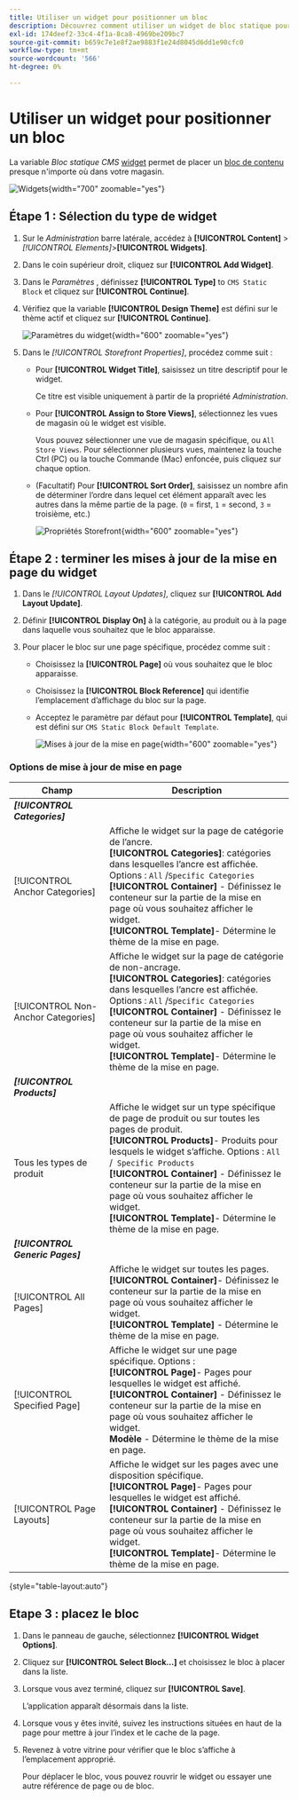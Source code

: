 ```yaml
---
title: Utiliser un widget pour positionner un bloc
description: Découvrez comment utiliser un widget de bloc statique pour placer un contenu existant presque n’importe où dans votre boutique.
exl-id: 174deef2-33c4-4f1a-8ca8-4969be209bc7
source-git-commit: b659c7e1e8f2ae9883f1e24d8045d6dd1e90cfc0
workflow-type: tm+mt
source-wordcount: '566'
ht-degree: 0%

---
```


# Utiliser un widget pour positionner un bloc

La variable _Bloc statique CMS_ [widget](widgets.md) permet de placer un [bloc de contenu](blocks.md) presque n&#39;importe où dans votre magasin.

![Widgets](./assets/widgets.png){width="700" zoomable="yes"}

## Étape 1 : Sélection du type de widget

1. Sur le _Administration_ barre latérale, accédez à **[!UICONTROL Content]** > _[!UICONTROL Elements]_>**[!UICONTROL Widgets]**.

1. Dans le coin supérieur droit, cliquez sur **[!UICONTROL Add Widget]**.

1. Dans le _Paramètres_ , définissez **[!UICONTROL Type]** to `CMS Static Block` et cliquez sur **[!UICONTROL Continue]**.

1. Vérifiez que la variable **[!UICONTROL Design Theme]** est défini sur le thème actif et cliquez sur **[!UICONTROL Continue]**.

   ![Paramètres du widget](./assets/widget-settings.png){width="600" zoomable="yes"}

1. Dans le _[!UICONTROL Storefront Properties]_, procédez comme suit :

   - Pour **[!UICONTROL Widget Title]**, saisissez un titre descriptif pour le widget.

     Ce titre est visible uniquement à partir de la propriété _Administration_.

   - Pour **[!UICONTROL Assign to Store Views]**, sélectionnez les vues de magasin où le widget est visible.

     Vous pouvez sélectionner une vue de magasin spécifique, ou `All Store Views`. Pour sélectionner plusieurs vues, maintenez la touche Ctrl (PC) ou la touche Commande (Mac) enfoncée, puis cliquez sur chaque option.

   - (Facultatif) Pour **[!UICONTROL Sort Order]**, saisissez un nombre afin de déterminer l’ordre dans lequel cet élément apparaît avec les autres dans la même partie de la page. (`0` = first, `1` = second, `3` = troisième, etc.)

     ![Propriétés Storefront](./assets/widget-storefront-properties.png){width="600" zoomable="yes"}

## Étape 2 : terminer les mises à jour de la mise en page du widget

1. Dans le _[!UICONTROL Layout Updates]_, cliquez sur **[!UICONTROL Add Layout Update]**.

1. Définir **[!UICONTROL Display On]** à la catégorie, au produit ou à la page dans laquelle vous souhaitez que le bloc apparaisse.

1. Pour placer le bloc sur une page spécifique, procédez comme suit :

   - Choisissez la **[!UICONTROL Page]** où vous souhaitez que le bloc apparaisse.

   - Choisissez la **[!UICONTROL Block Reference]** qui identifie l’emplacement d’affichage du bloc sur la page.

   - Acceptez le paramètre par défaut pour **[!UICONTROL Template]**, qui est défini sur `CMS Static Block Default Template`.

     ![Mises à jour de la mise en page](./assets/widget-layout-update-home-page.png){width="600" zoomable="yes"}

### Options de mise à jour de mise en page

| Champ | Description |
|--- |--- |
| **_[!UICONTROL Categories]_** |  |
| [!UICONTROL Anchor Categories] | Affiche le widget sur la page de catégorie de l’ancre.<br/>**[!UICONTROL Categories]**: catégories dans lesquelles l’ancre est affichée. Options : `All` /`Specific Categories`<br/>**[!UICONTROL Container]** - Définissez le conteneur sur la partie de la mise en page où vous souhaitez afficher le widget.<br/>**[!UICONTROL Template]**- Détermine le thème de la mise en page. |
| [!UICONTROL Non-Anchor Categories] | Affiche le widget sur la page de catégorie de non-ancrage.<br/>**[!UICONTROL Categories]**: catégories dans lesquelles l’ancre est affichée. Options : `All` /`Specific Categories`<br/>**[!UICONTROL Container]** - Définissez le conteneur sur la partie de la mise en page où vous souhaitez afficher le widget.<br/>**[!UICONTROL Template]**- Détermine le thème de la mise en page. |
| **_[!UICONTROL Products]_** |  |
| Tous les types de produit | Affiche le widget sur un type spécifique de page de produit ou sur toutes les pages de produit. <br/>**[!UICONTROL Products]**- Produits pour lesquels le widget s’affiche. Options : `All` /` Specific Products`<br/>**[!UICONTROL Container]** - Définissez le conteneur sur la partie de la mise en page où vous souhaitez afficher le widget.<br/>**[!UICONTROL Template]**- Détermine le thème de la mise en page. |
| **_[!UICONTROL Generic Pages]_** |  |
| [!UICONTROL All Pages] | Affiche le widget sur toutes les pages. <br/>**[!UICONTROL Container]**- Définissez le conteneur sur la partie de la mise en page où vous souhaitez afficher le widget.<br/>**[!UICONTROL Template]** - Détermine le thème de la mise en page. |
| [!UICONTROL Specified Page] | Affiche le widget sur une page spécifique. Options :<br/>**[!UICONTROL Page]**- Pages pour lesquelles le widget est affiché.<br/>**[!UICONTROL Container]** - Définissez le conteneur sur la partie de la mise en page où vous souhaitez afficher le widget.<br/>**Modèle** - Détermine le thème de la mise en page. |
| [!UICONTROL Page Layouts] | Affiche le widget sur les pages avec une disposition spécifique. <br/>**[!UICONTROL Page]**- Pages pour lesquelles le widget est affiché.<br/>**[!UICONTROL Container]** - Définissez le conteneur sur la partie de la mise en page où vous souhaitez afficher le widget.<br/>**[!UICONTROL Template]**- Détermine le thème de la mise en page. |

{style="table-layout:auto"}

## Etape 3 : placez le bloc

1. Dans le panneau de gauche, sélectionnez **[!UICONTROL Widget Options]**.

1. Cliquez sur **[!UICONTROL Select Block…]** et choisissez le bloc à placer dans la liste.

1. Lorsque vous avez terminé, cliquez sur **[!UICONTROL Save]**.

   L’application apparaît désormais dans la liste.

1. Lorsque vous y êtes invité, suivez les instructions situées en haut de la page pour mettre à jour l’index et le cache de la page.

1. Revenez à votre vitrine pour vérifier que le bloc s’affiche à l’emplacement approprié.

   Pour déplacer le bloc, vous pouvez rouvrir le widget ou essayer une autre référence de page ou de bloc.

